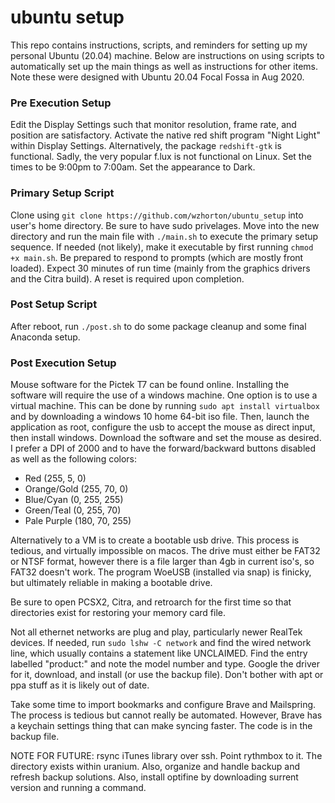 # ubuntu setup

This repo contains instructions, scripts, and reminders for setting up my personal Ubuntu (20.04) machine. Below are instructions on using scripts to automatically set up the main things as well as instructions for other items. Note these were designed with Ubuntu 20.04 Focal Fossa in Aug 2020. 

### Pre Execution Setup

Edit the Display Settings such that monitor resolution, frame rate, and position are satisfactory. Activate the native red shift program "Night Light" within Display Settings. Alternatively, the package `redshift-gtk` is functional. Sadly, the very popular f.lux is not functional on Linux. Set the times to be 9:00pm to 7:00am. Set the appearance to Dark.

### Primary Setup Script

Clone using `git clone https://github.com/wzhorton/ubuntu_setup` into user's home directory. Be sure to have sudo privelages. Move into the new directory and run the main file with `./main.sh` to execute the primary setup sequence. If needed (not likely), make it executable by first running `chmod +x main.sh`. Be prepared to respond to prompts (which are mostly front loaded). Expect 30 minutes of run time (mainly from the graphics drivers and the Citra build). A reset is required upon completion.

### Post Setup Script

After reboot, run `./post.sh` to do some package cleanup and some final Anaconda setup.

### Post Execution Setup

Mouse software for the Pictek T7 can be found online. Installing the software will require the use of a windows machine. One option is to use a virtual machine. This can be done by running `sudo apt install virtualbox` and by downloading a windows 10 home 64-bit iso file. Then, launch the application as root, configure the usb to accept the mouse as direct input, then install windows. Download the software and set the mouse as desired. I prefer a DPI of 2000 and to have the forward/backward buttons disabled as well as the following colors:

- Red (255, 5, 0)
- Orange/Gold (255, 70, 0)
- Blue/Cyan (0, 255, 255)
- Green/Teal (0, 255, 70)
- Pale Purple (180, 70, 255)

Alternatively to a VM is to create a bootable usb drive. This process is tedious, and virtually impossible on macos. The drive must either be FAT32 or NTSF format, however there is a file larger than 4gb in current iso's, so FAT32 doesn't work. The program WoeUSB (installed via snap) is finicky, but ultimately reliable in making a bootable drive.

Be sure to open PCSX2, Citra, and retroarch for the first time so that directories exist for restoring your memory card file.

Not all ethernet networks are plug and play, particularly newer RealTek devices. If needed, run `sudo lshw -C network` and find the wired network line, which usually contains a statement like UNCLAIMED. Find the entry labelled "product:" and note the model number and type. Google the driver for it, download, and install (or use the backup file). Don't bother with apt or ppa stuff as it is likely out of date. 

Take some time to import bookmarks and configure Brave and Mailspring. The process is tedious but cannot really be automated. However, Brave has a keychain settings thing that can make syncing faster. The code is in the backup file.

NOTE FOR FUTURE: rsync iTunes library over ssh. Point rythmbox to it. The directory exists within uranium. Also, organize and handle backup and refresh backup solutions. Also, install optifine by downloading surrent version and running a command.
